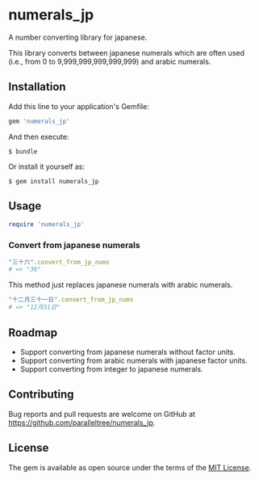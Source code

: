 # numerals_jp

A number converting library for japanese.

This library converts between japanese numerals which are often used  
(i.e., from 0 to 9,999,999,999,999,999) and arabic numerals.

## Installation

Add this line to your application's Gemfile:

```ruby
gem 'numerals_jp'
```

And then execute:

    $ bundle

Or install it yourself as:

    $ gem install numerals_jp

## Usage

```ruby
require 'numerals_jp'
```

### Convert from japanese numerals
```ruby
"三十六".convert_from_jp_nums
# => "36"
```

This method just replaces japanese numerals with arabic numerals.

```ruby
"十二月三十一日".convert_from_jp_nums
# => "12月31日"
```

## Roadmap

  * Support converting from japanese numerals without factor units.
  * Support converting from arabic numerals with japanese factor units.
  * Support converting from integer to japanese numerals.

## Contributing

Bug reports and pull requests are welcome on GitHub at https://github.com/paralleltree/numerals_jp.

## License

The gem is available as open source under the terms of the [MIT License](http://opensource.org/licenses/MIT).

